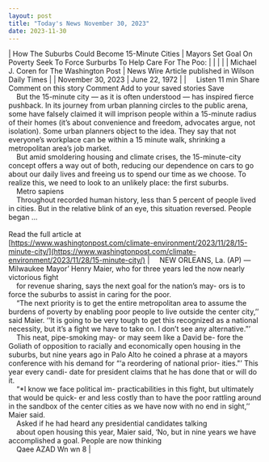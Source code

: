```yaml
---
layout: post
title: "Today's News November 30, 2023"
date: 2023-11-30
---
```


| How The Suburbs Could Become 15-Minute Cities | Mayors Set Goal On Poverty  Seek To Force Surburbs To Help Care For The Poo:  |
|  |  |
| Michael J. Coren for The Washington Post | News Wire Article published in Wilson Daily Times |
| November 30, 2023 | June 22, 1972 |
| &nbsp;&nbsp;&nbsp;&nbsp;Listen 11 min Share Comment on this story Comment Add to your saved stories Save<br>&nbsp;&nbsp;&nbsp;&nbsp;But the 15-minute city — as it is often understood — has inspired fierce pushback. In its journey from urban planning circles to the public arena, some have falsely claimed it will imprison people within a 15-minute radius of their homes (it’s about convenience and freedom, advocates argue, not isolation). Some urban planners object to the idea. They say that not everyone’s workplace can be within a 15 minute walk, shrinking a metropolitan area’s job market.<br>&nbsp;&nbsp;&nbsp;&nbsp;But amid smoldering housing and climate crises, the 15-minute-city concept offers a way out of both, reducing our dependence on cars to go about our daily lives and freeing us to spend our time as we choose. To realize this, we need to look to an unlikely place: the first suburbs.<br>&nbsp;&nbsp;&nbsp;&nbsp;Metro sapiens<br>&nbsp;&nbsp;&nbsp;&nbsp;Throughout recorded human history, less than 5 percent of people lived in cities. But in the relative blink of an eye, this situation reversed. People began ...<br><br>Read the full article at<br>[https://www.washingtonpost.com/climate-environment/2023/11/28/15-minute-city/](https://www.washingtonpost.com/climate-environment/2023/11/28/15-minute-city/) | &nbsp;&nbsp;&nbsp;&nbsp;NEW ORLEANS, La. (AP) — Milwaukee Mayor’ Henry Maier, who for three years led the now nearly victorious fight<br>&nbsp;&nbsp;&nbsp;&nbsp;for revenue sharing, says the next goal for the nation’s may- ors is to force the suburbs to assist in caring for the poor.<br>&nbsp;&nbsp;&nbsp;&nbsp;“The next priority is to get the entire metropolitan area to assume the burdens of poverty by enabling poor people to live outside the center city,’’ said Maier. ‘‘It is going to be very tough to get this recognized as a national necessity, but it’s a fight we have to take on. I don’t see any alternative.”’<br>&nbsp;&nbsp;&nbsp;&nbsp;This neat, pipe-smoking may- or may seem like a David be- fore the Goliath of opposition to racially and economically open housing in the suburbs, but nine years ago in Palo Alto he coined a phrase at a mayors conference with his demand for “‘a reordering of national prior- ities."’ This year every candi- date for president claims that he has done that or will do it.<br>&nbsp;&nbsp;&nbsp;&nbsp;“*I know we face political im- practicabilities in this fight, but ultimately that would be quick- er and less costly than to have the poor rattling around in the sandbox of the center cities as we have now with no end in sight,’’ Maier said.<br>&nbsp;&nbsp;&nbsp;&nbsp;Asked if he had heard any presidential candidates talking<br>&nbsp;&nbsp;&nbsp;&nbsp;about open housing this year, Maier said, ‘No, but in nine years we have accomplished a goal. People are now thinking<br>&nbsp;&nbsp;&nbsp;&nbsp;Qaee AZAD Wn wn 8  |